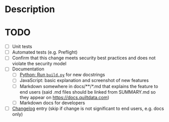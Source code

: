 # Description


# TODO

<!-- Remove items that are irrelevant to this PR -->

- [ ] Unit tests
- [ ] Automated tests (e.g. Preflight)
- [ ] Confirm that this change meets security best practices and does not violate the security model
- [ ] Documentation
    - [ ] [Python: Run `build.py`](../tree/master/gendocs/build.py) for new docstrings
    - [ ] JavaScript: basic explanation and screenshot of new features
    - [ ] Markdown somewhere in docs/**/*.md that explains the feature to end users (said .md files should be linked from SUMMARY.md so they appear on https://docs.quiltdata.com)
    - [ ] Markdown docs for developers
- [ ] [Changelog](../tree/master/docs/CHANGELOG.md) entry (skip if change is not significant to end users, e.g. docs only)
